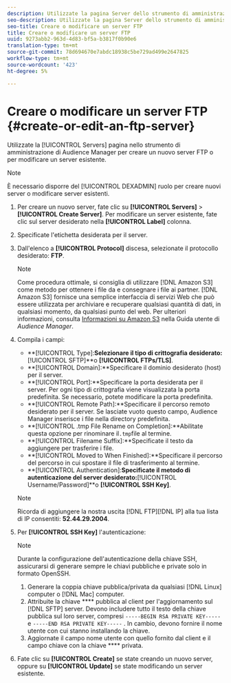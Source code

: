 ```yaml
---
description: Utilizzate la pagina Server dello strumento di amministrazione di Audience Manager per creare un nuovo server FTP o per modificare un server esistente.
seo-description: Utilizzate la pagina Server dello strumento di amministrazione di Audience Manager per creare un nuovo server FTP o per modificare un server esistente.
seo-title: Creare o modificare un server FTP
title: Creare o modificare un server FTP
uuid: 9273abb2-963d-4d83-bf5a-b3817f0b90e6
translation-type: tm+mt
source-git-commit: 78d694670e7abdc18938c5be729ad499e2647825
workflow-type: tm+mt
source-wordcount: '423'
ht-degree: 5%

---
```



# Creare o modificare un server FTP {#create-or-edit-an-ftp-server}

Utilizzate la [!UICONTROL Servers] pagina nello strumento di amministrazione di Audience Manager per creare un nuovo server FTP o per modificare un server esistente.

>[!NOTE]
>
>È necessario disporre del [!UICONTROL DEXADMIN] ruolo per creare nuovi server o modificare server esistenti.

1. Per creare un nuovo server, fate clic su **[!UICONTROL Servers]** > **[!UICONTROL Create Server]**. Per modificare un server esistente, fate clic sul server desiderato nella **[!UICONTROL Label]** colonna.
1. Specificate l&#39;etichetta desiderata per il server.
1. Dall&#39;elenco a **[!UICONTROL Protocol]** discesa, selezionate il protocollo desiderato: **FTP**.

   >[!NOTE]
   >
   >Come procedura ottimale, si consiglia di utilizzare [!DNL Amazon S3] come metodo per ottenere i file da e consegnare i file ai partner. [!DNL Amazon S3] fornisce una semplice interfaccia di servizi Web che può essere utilizzata per archiviare e recuperare qualsiasi quantità di dati, in qualsiasi momento, da qualsiasi punto del web. Per ulteriori informazioni, consulta [Informazioni su Amazon S3](https://docs.adobe.com/content/help/en/audience-manager/user-guide/reference/amazon-s3.html) nella Guida utente di *Audience Manager*.

1. Compila i campi:

   * **[!UICONTROL Type]:**Selezionare il tipo di crittografia desiderato:**[!UICONTROL SFTP]**o **[!UICONTROL FTPs/TLS]**.
   * **[!UICONTROL Domain]:**Specificare il dominio desiderato (host) per il server.
   * **[!UICONTROL Port]:**Specificare la porta desiderata per il server. Per ogni tipo di crittografia viene visualizzata la porta predefinita. Se necessario, potete modificare la porta predefinita.
   * **[!UICONTROL Remote Path]:**Specificare il percorso remoto desiderato per il server. Se lasciate vuoto questo campo, Audience Manager inserisce i file nella directory predefinita.
   * **[!UICONTROL .tmp File Rename on Completion]:**Abilitate questa opzione per rinominare il`.tmp`file al termine.
   * **[!UICONTROL Filename Suffix]:**Specificate il testo da aggiungere per trasferire i file.
   * **[!UICONTROL Moved to When Finished]:**Specificare il percorso del percorso in cui spostare il file di trasferimento al termine.
   * **[!UICONTROL Authentication]:**Specificate il metodo di autenticazione del server desiderato:**[!UICONTROL Username/Password]**o **[!UICONTROL SSH Key]**.
   >[!NOTE]
   >
   >Ricorda di aggiungere la nostra uscita [!DNL FTP][!DNL IP] alla tua lista di IP consentiti: **52.44.29.2004**.

1. Per **[!UICONTROL SSH Key]** l&#39;autenticazione:
   >[!NOTE]
   >
   >Durante la configurazione dell&#39;autenticazione della chiave SSH, assicurarsi di generare sempre le chiavi pubbliche e private solo in formato OpenSSH.
   1. Generare la coppia chiave pubblica/privata da qualsiasi [!DNL Linux] computer o [!DNL Mac] computer.
   1. Attribuite la chiave **** pubblica al client per l&#39;aggiornamento sul [!DNL SFTP] server. Devono includere tutto il testo della chiave pubblica sul loro server, compresi `-----BEGIN RSA PRIVATE KEY-----` e `-----END RSA PRIVATE KEY-----` . In cambio, devono fornire il nome utente con cui stanno installando la chiave.
   1. Aggiornate il campo nome utente con quello fornito dal client e il campo chiave con la chiave **** privata.
1. Fate clic su **[!UICONTROL Create]** se state creando un nuovo server, oppure su **[!UICONTROL Update]** se state modificando un server esistente.
